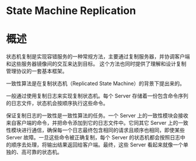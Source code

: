 # State Machine Replication

# 概述

状态机复制是实现容错服务的一种常规方法，主要通过复制服务器，并协调客户端和这些服务器镜像间的交互来达到目标。
这个方法也同时提供了理解和设计复制管理协议的一套基本框架。

一致性算法是在复制状态机（Replicated State Machine）的背景下提出来的。

一般通过使用复制日志来实现复制状态机。每个 Server 存储着一份包含命令序列的日志文件，状态机会按顺序执行这些命令。

保证复制日志的一致性是一致性算法的任务。一个 Server 上的一致性模块会接收来自客户端的命令，并把命令添加到它的日志文件中。它同其它 Server 上的一致性模块进行通信，确保每一个日志最终包含相同的请求且顺序也相同，即使某些 Server 故障。一旦这些命令被正确复制，每个 Server 的状态机都会按照日志中的顺序去处理，将输出结果返回给客户端。最终，这些 Server 看起来就像一个单独的、高可靠的状态机。